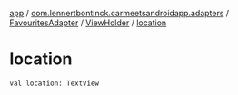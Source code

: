 [app](../../../index.md) / [com.lennertbontinck.carmeetsandroidapp.adapters](../../index.md) / [FavouritesAdapter](../index.md) / [ViewHolder](index.md) / [location](./location.md)

# location

`val location: TextView`